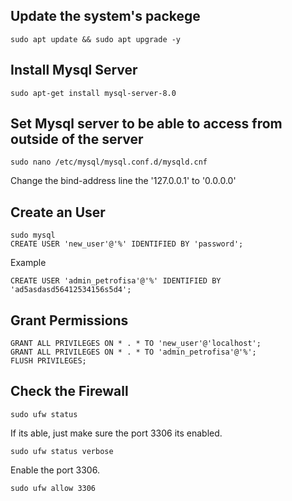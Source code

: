 ## Update the system's packege

```shell
sudo apt update && sudo apt upgrade -y
```

## Install Mysql Server
```shell
sudo apt-get install mysql-server-8.0
```

## Set Mysql server to be able to access from outside of the server
```shell
sudo nano /etc/mysql/mysql.conf.d/mysqld.cnf
```

Change the bind-address line the '127.0.0.1' to '0.0.0.0'

## Create an User
```shell
sudo mysql
CREATE USER 'new_user'@'%' IDENTIFIED BY 'password';
```
Example

```shell
CREATE USER 'admin_petrofisa'@'%' IDENTIFIED BY 'ad5asdasd56412534156s5d4';
```

## Grant Permissions

```shell
GRANT ALL PRIVILEGES ON * . * TO 'new_user'@'localhost';
GRANT ALL PRIVILEGES ON * . * TO 'admin_petrofisa'@'%';
FLUSH PRIVILEGES;
```

## Check the Firewall
```shell
sudo ufw status
```

If its able, just make sure the port 3306 its enabled.

```shell
sudo ufw status verbose 
```

Enable the port 3306.

```shell
sudo ufw allow 3306
```
